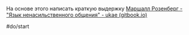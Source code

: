 На основе этого написать краткую выдержку [Маршалл Розенберг - "Язык ненасильственного общения" - ukae (gitbook.io)](https://syalsr.gitbook.io/ukae/psikhologiya/non_violent_communication)

 #do/start 